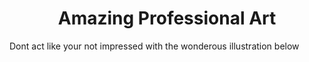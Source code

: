 <h1 align="center">Amazing Professional Art</h1>
<p align="center"><p align="justify">Dont act like your not impressed with the wonderous illustration below</p></p>

<img href="https://cms-assets.tutsplus.com/uploads/users/108/posts/25302/image/seven-drawing-sins-2-mind-photo.png">
